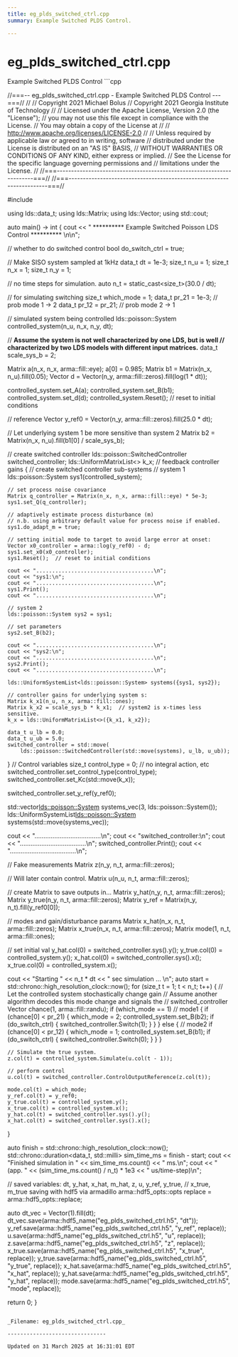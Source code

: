 ```yaml
---
title: eg_plds_switched_ctrl.cpp
summary: Example Switched PLDS Control. 

---
```


# eg_plds_switched_ctrl.cpp



Example Switched PLDS Control ```cpp

//===-- eg_plds_switched_ctrl.cpp - Example Switched PLDS Control ---===//
//
// Copyright 2021 Michael Bolus
// Copyright 2021 Georgia Institute of Technology
//
// Licensed under the Apache License, Version 2.0 (the "License");
// you may not use this file except in compliance with the License.
// You may obtain a copy of the License at
//
//     http://www.apache.org/licenses/LICENSE-2.0
//
// Unless required by applicable law or agreed to in writing, software
// distributed under the License is distributed on an "AS IS" BASIS,
// WITHOUT WARRANTIES OR CONDITIONS OF ANY KIND, either express or implied.
// See the License for the specific language governing permissions and
// limitations under the License.
//
//===----------------------------------------------------------------------===//
//===----------------------------------------------------------------------===//

#include <ldsCtrlEst>

using lds::data_t;
using lds::Matrix;
using lds::Vector;
using std::cout;

auto main() -> int {
  cout << " ********** Example Switched Poisson LDS Control ********** \n\n";

  // whether to do switched control
  bool do_switch_ctrl = true;

  // Make SISO system sampled at 1kHz
  data_t dt = 1e-3;
  size_t n_u = 1;
  size_t n_x = 1;
  size_t n_y = 1;

  // no time steps for simulation.
  auto n_t = static_cast<size_t>(30.0 / dt);

  // for simulating switching
  size_t which_mode = 1;
  data_t pr_21 = 1e-3;   // prob mode 1 -> 2
  data_t pr_12 = pr_21;  // prob mode 2 -> 1

  // simulated system being controlled
  lds::poisson::System controlled_system(n_u, n_x, n_y, dt);

  // **Assume the system is not well characterized by one LDS, but is well
  // characterized by two LDS models with different input matrices.**
  data_t scale_sys_b = 2;

  Matrix a(n_x, n_x, arma::fill::eye);
  a[0] = 0.985;
  Matrix b1 = Matrix(n_x, n_u).fill(0.05);
  Vector d = Vector(n_y, arma::fill::zeros).fill(log(1 * dt));

  controlled_system.set_A(a);
  controlled_system.set_B(b1);
  controlled_system.set_d(d);
  controlled_system.Reset();  // reset to initial conditions

  // reference
  Vector y_ref0 = Vector(n_y, arma::fill::zeros).fill(25.0 * dt);

  // Let underlying system 1 be more sensitive than system 2
  Matrix b2 = Matrix(n_x, n_u).fill(b1[0] / scale_sys_b);

  // create switched controller
  lds::poisson::SwitchedController switched_controller;
  lds::UniformMatrixList<> k_x;  // feedback controller gains
  {
    // create switched controller sub-systems
    // system 1
    lds::poisson::System sys1(controlled_system);

    // set process noise covariance
    Matrix q_controller = Matrix(n_x, n_x, arma::fill::eye) * 5e-3;
    sys1.set_Q(q_controller);

    // adaptively estimate process disturbance (m)
    // n.b. using arbitrary default value for process noise if enabled.
    sys1.do_adapt_m = true;

    // setting initial mode to target to avoid large error at onset:
    Vector x0_controller = arma::log(y_ref0) - d;
    sys1.set_x0(x0_controller);
    sys1.Reset();  // reset to initial conditions

    cout << ".....................................\n";
    cout << "sys1:\n";
    cout << ".....................................\n";
    sys1.Print();
    cout << ".....................................\n";

    // system 2
    lds::poisson::System sys2 = sys1;

    // set parameters
    sys2.set_B(b2);

    cout << ".....................................\n";
    cout << "sys2:\n";
    cout << ".....................................\n";
    sys2.Print();
    cout << ".....................................\n";

    lds::UniformSystemList<lds::poisson::System> systems({sys1, sys2});

    // controller gains for underlying system s:
    Matrix k_x1(n_u, n_x, arma::fill::ones);
    Matrix k_x2 = scale_sys_b * k_x1;  // system2 is x-times less sensitive.
    k_x = lds::UniformMatrixList<>({k_x1, k_x2});

    data_t u_lb = 0.0;
    data_t u_ub = 5.0;
    switched_controller = std::move(
        lds::poisson::SwitchedController(std::move(systems), u_lb, u_ub));
  }
  // Control variables
  size_t control_type = 0;  // no integral action, etc
  switched_controller.set_control_type(control_type);
  switched_controller.set_Kc(std::move(k_x));

  switched_controller.set_y_ref(y_ref0);

  std::vector<lds::poisson::System> systems_vec(3, lds::poisson::System());
  lds::UniformSystemList<lds::poisson::System> systems(std::move(systems_vec));

  cout << ".....................................\n";
  cout << "switched_controller:\n";
  cout << ".....................................\n";
  switched_controller.Print();
  cout << ".....................................\n";

  // Fake measurements
  Matrix z(n_y, n_t, arma::fill::zeros);

  // Will later contain control.
  Matrix u(n_u, n_t, arma::fill::zeros);

  // create Matrix to save outputs in...
  Matrix y_hat(n_y, n_t, arma::fill::zeros);
  Matrix y_true(n_y, n_t, arma::fill::zeros);
  Matrix y_ref = Matrix(n_y, n_t).fill(y_ref0[0]);

  // modes and gain/disturbance params
  Matrix x_hat(n_x, n_t, arma::fill::zeros);
  Matrix x_true(n_x, n_t, arma::fill::zeros);
  Matrix mode(1, n_t, arma::fill::ones);

  // set initial val
  y_hat.col(0) = switched_controller.sys().y();
  y_true.col(0) = controlled_system.y();
  x_hat.col(0) = switched_controller.sys().x();
  x_true.col(0) = controlled_system.x();

  cout << "Starting " << n_t * dt << " sec simulation ... \n";
  auto start = std::chrono::high_resolution_clock::now();
  for (size_t t = 1; t < n_t; t++) {
    // Let the controlled system stochastically change gain
    // Assume another algorithm decodes this mode change and signals the
    // switched_controller
    Vector chance(1, arma::fill::randu);
    if (which_mode == 1)  // mode1
    {
      if (chance[0] < pr_21) {
        which_mode = 2;
        controlled_system.set_B(b2);
        if (do_switch_ctrl) {
          switched_controller.Switch(1);
        }
      }
    } else {  // mode2
      if (chance[0] < pr_12) {
        which_mode = 1;
        controlled_system.set_B(b1);
        if (do_switch_ctrl) {
          switched_controller.Switch(0);
        }
      }
    }

    // Simulate the true system.
    z.col(t) = controlled_system.Simulate(u.col(t - 1));

    // perform control
    u.col(t) = switched_controller.ControlOutputReference(z.col(t));

    mode.col(t) = which_mode;
    y_ref.col(t) = y_ref0;
    y_true.col(t) = controlled_system.y();
    x_true.col(t) = controlled_system.x();
    y_hat.col(t) = switched_controller.sys().y();
    x_hat.col(t) = switched_controller.sys().x();
  }

  auto finish = std::chrono::high_resolution_clock::now();
  std::chrono::duration<data_t, std::milli> sim_time_ms = finish - start;
  cout << "Finished simulation in " << sim_time_ms.count() << " ms.\n";
  cout << "(app. " << (sim_time_ms.count() / n_t) * 1e3 << " us/time-step)\n";

  // saved variables: dt, y_hat, x_hat, m_hat, z, u, y_ref, y_true,
  // x_true, m_true saving with hdf5 via armadillo
  arma::hdf5_opts::opts replace = arma::hdf5_opts::replace;

  auto dt_vec = Vector(1).fill(dt);
  dt_vec.save(arma::hdf5_name("eg_plds_switched_ctrl.h5", "dt"));
  y_ref.save(arma::hdf5_name("eg_plds_switched_ctrl.h5", "y_ref", replace));
  u.save(arma::hdf5_name("eg_plds_switched_ctrl.h5", "u", replace));
  z.save(arma::hdf5_name("eg_plds_switched_ctrl.h5", "z", replace));
  x_true.save(arma::hdf5_name("eg_plds_switched_ctrl.h5", "x_true", replace));
  y_true.save(arma::hdf5_name("eg_plds_switched_ctrl.h5", "y_true", replace));
  x_hat.save(arma::hdf5_name("eg_plds_switched_ctrl.h5", "x_hat", replace));
  y_hat.save(arma::hdf5_name("eg_plds_switched_ctrl.h5", "y_hat", replace));
  mode.save(arma::hdf5_name("eg_plds_switched_ctrl.h5", "mode", replace));

  return 0;
}
```

_Filename: eg_plds_switched_ctrl.cpp_

-------------------------------

Updated on 31 March 2025 at 16:31:01 EDT
